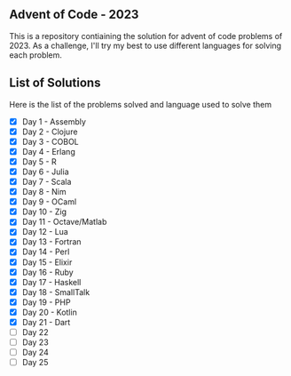 ## Advent of Code - 2023

This is a repository contiaining the solution for advent of code problems of 2023. As a challenge, I'll try my best to use different languages for solving each problem.

## List of Solutions

Here is the list of the problems solved and language used to solve them

- [x] Day 1 - Assembly
- [x] Day 2 - Clojure
- [x] Day 3 - COBOL
- [x] Day 4 - Erlang
- [x] Day 5 - R
- [x] Day 6 - Julia
- [x] Day 7 - Scala
- [x] Day 8 - Nim
- [x] Day 9 - OCaml
- [x] Day 10 - Zig
- [x] Day 11 - Octave/Matlab
- [x] Day 12 - Lua
- [x] Day 13 - Fortran
- [x] Day 14 - Perl
- [x] Day 15 - Elixir
- [x] Day 16 - Ruby
- [x] Day 17 - Haskell
- [x] Day 18 - SmallTalk
- [x] Day 19 - PHP
- [x] Day 20 - Kotlin
- [x] Day 21 - Dart
- [ ] Day 22
- [ ] Day 23
- [ ] Day 24
- [ ] Day 25

